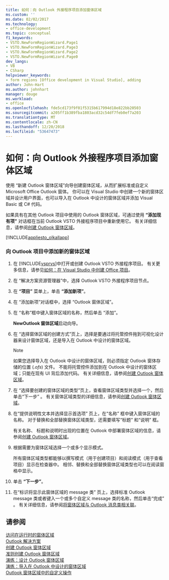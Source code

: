 ```yaml
---
title: 如何：向 Outlook 外接程序项目添加窗体区域
ms.custom: ''
ms.date: 02/02/2017
ms.technology:
- office-development
ms.topic: conceptual
f1_keywords:
- VSTO.NewFormRegionWizard.Page1
- VSTO.NewFormRegionWizard.Page3
- VSTO.NewFormRegionWizard.Page2
- VSTO.NewFormRegionWizard.Page0
dev_langs:
- VB
- CSharp
helpviewer_keywords:
- form regions [Office development in Visual Studio], adding
author: John-Hart
ms.author: johnhart
manager: douge
ms.workload:
- office
ms.openlocfilehash: fde5cd173f9f01f5315b617994d18e822bb20503
ms.sourcegitcommit: a205ff1b389fba1803acd32c54df7feb0ef7a203
ms.translationtype: MT
ms.contentlocale: zh-CN
ms.lasthandoff: 12/20/2018
ms.locfileid: "53647473"
---
```

# <a name="how-to-add-a-form-region-to-an-outlook-add-in-project"></a>如何：向 Outlook 外接程序项目添加窗体区域
  使用  “新建 Outlook 窗体区域”向导创建窗体区域，从而扩展标准或自定义 Microsoft Office Outlook 窗体。 你可以在 Visual Studio 中创建一个新的窗体区域并设计用户界面，也可以导入在 Outlook 中设计的窗体区域并添加 Visual Basic 或 C# 代码。  
  
 如果具有在其他 Outlook 项目中使用的 Outlook 窗体区域，可通过使用 **“添加现有项”** 对话框在当前 Outlook VSTO 外接程序项目中重新使用它。 有关详细信息，请参阅[创建 Outlook 窗体区域](../vsto/creating-outlook-form-regions.md)。  
  
 [!INCLUDE[appliesto_olkallapp](../vsto/includes/appliesto-olkallapp-md.md)]  
  
### <a name="to-add-a-new-form-region-to-an-outlook-project"></a>向 Outlook 项目中添加新的窗体区域  
  
1.  在 [!INCLUDE[vsprvs](../sharepoint/includes/vsprvs-md.md)]中打开或创建 Outlook VSTO 外接程序项目。 有关更多信息，请参见[如何：在 Visual Studio 中创建 Office 项目](../vsto/how-to-create-office-projects-in-visual-studio.md)。  
  
2.  在 “解决方案资源管理器”中，选择 Outlook VSTO 外接程序项目节点。  
  
3.  在 **“项目”** 菜单上，单击 **“添加新项”**。  
  
4.  在  “添加新项”对话框中，选择 “Outlook 窗体区域”。  
  
5.  在  “名称”框中键入窗体区域的名称，然后单击 “添加”。  
  
     **NewOutlook 窗体区域**启动向导。  
  
6.  在  “选择窗体区域的创建方式”页上，选择是要通过将托管控件拖到可视化设计器来设计窗体区域，还是导入在 Outlook 中设计的窗体区域。  
  
    > [!NOTE]  
    >  如果您选择导入在 Outlook 中设计的窗体区域，则必须指定 Outlook 窗体存储的位置 (*.ofs*) 文件。 不能将托管控件添加到在 Outlook 中设计的窗体区域；只能在现有 UI 背后添加代码。 有关详细信息，请参阅[创建 Outlook 窗体区域](../vsto/creating-outlook-form-regions.md)。  
  
7.  在  “选择要创建的窗体区域的类型”页上，查看窗体区域类型并选择一个，然后单击“下一步” 。 有关窗体区域类型的详细信息，请参阅[创建 Outlook 窗体区域](../vsto/creating-outlook-form-regions.md)。  
  
8.  在“提供说明性文本并选择显示首选项”  页上，在“名称”  框中键入窗体区域的名称。 对于替换和全部替换窗体区域类型，还需要填写“标题”  和“说明”  框。  
  
     有关名称、 标题和说明时出现的位置在 Outlook 中部署窗体区域的信息，请参阅[创建 Outlook 窗体区域](../vsto/creating-outlook-form-regions.md)。  
  
9. 根据需要为窗体区域选择一个或多个显示模式。  
  
     所有窗体区域类型都能够以撰写模式（用于创建项目）和阅读模式（用于查看项目）显示在检查器中。 相邻、替换和全部替换窗体区域类型也可以在阅读窗格中显示。  
  
10. 单击 **“下一步”**。  
  
11. 在“标识将显示此窗体区域的 message 类”  页上，选择标准 Outlook message 类或者键入一个或多个自定义 message 类的名称，然后单击“完成” 。 有关详细信息，请参阅[将窗体区域与 Outlook 消息类相关联](../vsto/associating-a-form-region-with-an-outlook-message-class.md)。  
  
## <a name="see-also"></a>请参阅  
 [访问在运行时的窗体区域](../vsto/accessing-a-form-region-at-run-time.md)   
 [Outlook 解决方案](../vsto/outlook-solutions.md)   
 [创建 Outlook 窗体区域](../vsto/creating-outlook-form-regions.md)   
 [准则创建 Outlook 窗体区域](../vsto/guidelines-for-creating-outlook-form-regions.md)   
 [演练：设计 Outlook 窗体区域](../vsto/walkthrough-designing-an-outlook-form-region.md)   
 [演练：导入在 Outlook 中设计的窗体区域](../vsto/walkthrough-importing-a-form-region-that-is-designed-in-outlook.md)   
 [Outlook 窗体区域中的自定义操作](../vsto/custom-actions-in-outlook-form-regions.md)  
  